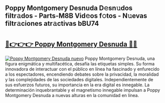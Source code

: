 ## Poppy Montgomery Desnuda D𝚎sn𝚞dos filtr𝚊dos - Parts-M8B Vid𝚎os f𝚘tos - N𝚞evas filtr𝚊ciones atr𝚊ctivas bBU74

# <h2><a href="http://mb7dx4h.tromn.icu/?c=Poppy+Montgomery+Desnuda">🔗👉👉👉 Poppy Montgomery Desnuda 🔗🔗</a></h2>

[![Poppy Montgomery Desnuda nuevo](https://i.imgur.com/pEAQMta.gif)](http://mb7dx4h.tromn.icu/?c=Poppy+Montgomery+Desnuda)
Poppy Montgomery Desnuda, una figura enigmática y multifacética, desafía las etiquetas simples. Su forma innovadora de interactuar con el público en línea ha fascinado y enfurecido a los espectadores, encendiendo debates sobre la privacidad, la moralidad y las complejidades de las sociedades digitales. Independientemente de sus esfuerzos futuros, su importancia en la era digital es innegable. La determinación inquebrantable y el magnetismo innegable impulsan a Poppy Montgomery Desnuda a nuevas alturas en la comunidad en línea.

